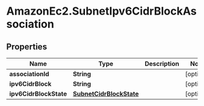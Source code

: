 # AmazonEc2.SubnetIpv6CidrBlockAssociation

## Properties

Name | Type | Description | Notes
------------ | ------------- | ------------- | -------------
**associationId** | **String** |  | [optional] 
**ipv6CidrBlock** | **String** |  | [optional] 
**ipv6CidrBlockState** | [**SubnetCidrBlockState**](SubnetCidrBlockState.md) |  | [optional] 


